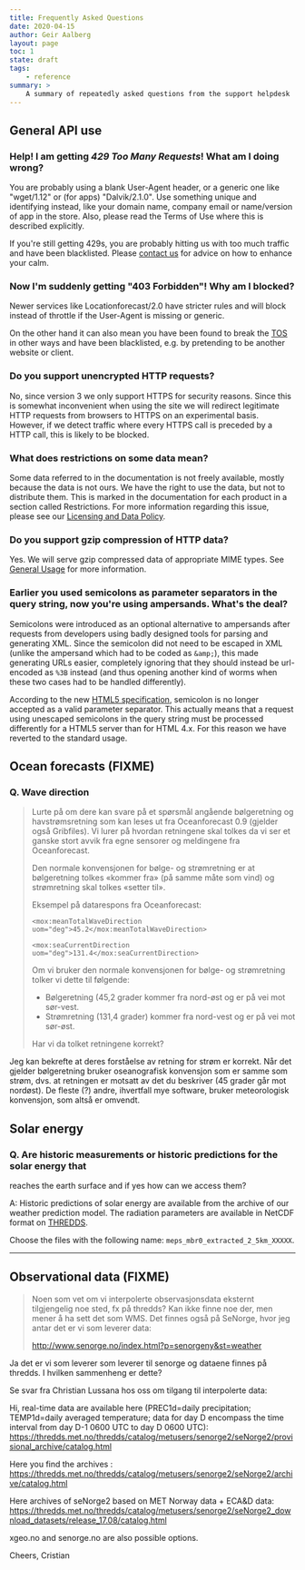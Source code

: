 ```yaml
---
title: Frequently Asked Questions
date: 2020-04-15
author: Geir Aalberg
layout: page
toc: 1
state: draft
tags:
    - reference
summary: >
    A summary of repeatedly asked questions from the support helpdesk
---
```


## General API use

### Help! I am getting *429 Too Many Requests*! What am I doing wrong?

You are probably using a blank User-Agent header, or a generic one like
"wget/1.12" or (for apps) "Dalvik/2.1.0". Use something unique and identifying
instead, like your domain name, company email or name/version of app in the
store. Also, please read the Terms of Use where this is described explicitly.

If you're still getting 429s, you are probably hitting us with too much traffic
and have been blacklisted. Please [contact us](./support) for advice on how to enhance your
calm.

### Now I'm suddenly getting "403 Forbidden"! Why am I blocked?

Newer services like Locationforecast/2.0 have stricter rules and will
block instead of throttle if the User-Agent is missing or generic.

On the other hand it can also mean you have been found to break the
[TOS](./TermsOfService) in other ways and have been blacklisted, e.g.
by pretending to be another website or client.

### Do you support unencrypted HTTP requests?

No, since version 3 we only support HTTPS for security reasons. Since this is
somewhat inconvenient when using the site we will redirect legitimate HTTP
requests from browsers to HTTPS on an experimental basis. However, if we detect
traffic where every HTTPS call is preceded by a HTTP call, this is likely to be
blocked.

### What does restrictions on some data mean?

Some data referred to in the documentation is not freely available, mostly
because the data is not ours. We have the right to use the data, but not to
distribute them. This is marked in the documentation for each product in a
section called Restrictions. For more information regarding this issue, please
see our [Licensing and Data Policy](.License).

### Do you support gzip compression of HTTP data?

Yes. We will serve gzip compressed data of appropriate MIME types.
See [General Usage](./usage) for more information.

### Earlier you used semicolons as parameter separators in the query string, now you're using ampersands. What's the deal?

Semicolons were introduced as an optional alternative to ampersands
after requests from developers using badly designed tools for parsing
and generating XML. Since the semicolon did not need to be escaped in
XML (unlike the ampersand which had to be coded as `&amp;`), this made
generating URLs easier, completely ignoring that they should instead
be url-encoded as `%3B` instead (and thus opening another kind of worms
when these two cases had to be handled differently).

According to the new [HTML5 specification](https://www.w3.org/TR/2014/REC-html5-20141028/forms.html#url-encoded-form-data),
semicolon is no longer accepted as a valid parameter separator.
This actually means that a request using unescaped semicolons
in the query string must be processed differently for a HTML5
server than for HTML 4.x. For this reason we have reverted to
the standard usage.

## Ocean forecasts (FIXME)

### Q. Wave direction

> Lurte på om dere kan svare på et spørsmål angående bølgeretning og
> havstrømsretning som kan leses ut fra Oceanforecast 0.9 (gjelder også Gribfiles).
> Vi lurer på hvordan retningene skal tolkes da vi ser et ganske stort avvik
> fra egne sensorer og meldingene fra Oceanforecast.
>
> Den normale konvensjonen for bølge- og strømretning er at bølgeretning
> tolkes «kommer fra» (på samme måte som vind) og strømretning skal tolkes
> «setter til».
>
> Eksempel på datarespons fra Oceanforecast:
>
>     <mox:meanTotalWaveDirection uom="deg">45.2</mox:meanTotalWaveDirection>
>
>     <mox:seaCurrentDirection uom="deg">131.4</mox:seaCurrentDirection>
>
> Om vi bruker den normale konvensjonen for bølge- og strømretning tolker vi
> dette til følgende:
>
> - Bølgeretning (45,2 grader kommer fra nord-øst og er på vei mot sør-vest.
> - Strømretning (131,4 grader) kommer fra nord-vest og er på vei mot sør-øst.
>
> Har vi da tolket retningene korrekt?

Jeg kan bekrefte at deres forståelse av retning for strøm er korrekt. Når det
gjelder bølgeretning bruker oseanografisk konvensjon som er samme som strøm,
dvs. at retningen er motsatt av det du beskriver (45 grader går mot nordøst). De
fleste (?) andre, ihvertfall mye software, bruker meteorologisk konvensjon, som
altså er omvendt.

## Solar energy

### Q. Are historic measurements or historic predictions for the solar energy that
reaches the earth surface and if yes how can we access them?

A: Historic predictions of solar energy are available from the archive of our
weather prediction model. The radiation parameters are available in NetCDF
format on [THREDDS](https://thredds.met.no/thredds/catalog/meps25epsarchive/catalog.html).

Choose the files with the following name: `meps_mbr0_extracted_2_5km_XXXXX`.

----------------------------------------

## Observational data (FIXME)

> Noen som vet om vi interpolerte observasjonsdata eksternt tilgjengelig noe
> sted, fx på thredds? Kan ikke finne noe der, men mener å ha sett det som
> WMS. Det finnes også på SeNorge, hvor jeg antar det er vi som leverer data:
>
> http://www.senorge.no/index.html?p=senorgeny&st=weather

Ja det er vi som leverer som leverer til senorge og dataene finnes på
thredds. I hvilken sammenheng er dette?

Se svar fra Christian Lussana hos oss om tilgang til interpolerte data:

Hi,
real-time data are available here (PREC1d=daily precipitation; TEMP1d=daily
averaged temperature; data for day D encompass the time interval from day
D-1 0600 UTC to day D 0600 UTC):
https://thredds.met.no/thredds/catalog/metusers/senorge2/seNorge2/provisional_archive/catalog.html

Here you find the archives :
https://thredds.met.no/thredds/catalog/metusers/senorge2/seNorge2/archive/catalog.html

Here archives of seNorge2 based on MET Norway data + ECA&D data:
https://thredds.met.no/thredds/catalog/metusers/senorge2/seNorge2_download_datasets/release_17.08/catalog.html

xgeo.no and senorge.no are also possible options.

Cheers,
Cristian
